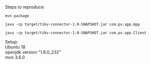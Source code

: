 Steps to reproduce:

`mvn package`  

`java -cp target/tikv-connector-1.0-SNAPSHOT.jar com.pv.app.App`    

 `java -cp target/tikv-connector-1.0-SNAPSHOT.jar com.pv.app.Client`
 
 Setup:  
 Ubuntu 18  
 openjdk version "1.8.0_232"  
 mvn 3.6.0